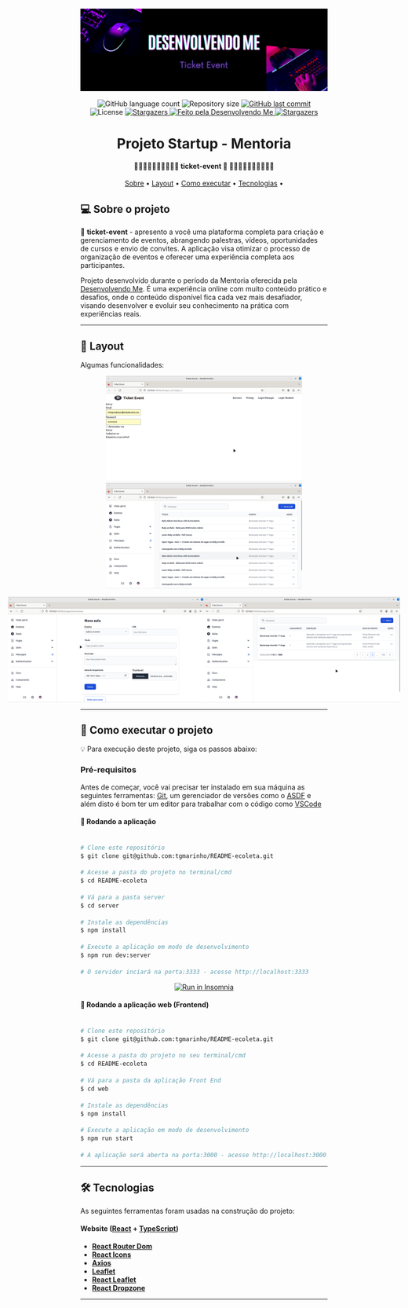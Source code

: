 <p align="center">
  <img src="https://github.com/AngeloSouza1/tmp/blob/d7aa6100647d8efa60e14796562d17951a53d0bc/Ticket%20Event%20(1).png" alt="Ticket Event (1)">
</p>

<p align="center">
  <img alt="GitHub language count" src="https://img.shields.io/github/languages/count/desenvolvendo-me/ticket-event?color=%2304D361">

  <img alt="Repository size" src="https://img.shields.io/github/repo-size/desenvolvendo-me/ticket-event">

  
  <a href="https://github.com/desenvolvendo-me/ticket-event/commits/main">
    <img alt="GitHub last commit" src="https://img.shields.io/github/last-commit/desenvolvendo-me/ticket-event">
  </a>
    
   <img alt="License" src="https://img.shields.io/badge/license-MIT-brightgreen">
   <a href="https://github.com/desenvolvendo-me/ticket-event/stargazers">
    <img alt="Stargazers" src="https://img.shields.io/github/stars/desenvolvendo-me/ticket-event?style=social">
  </a>

  <a href="https://www.youtube.com/channel/UCp98bXHSc01w8fBfkkgHB1Q">
    <img alt="Feito pela Desenvolvendo Me" src="https://img.shields.io/badge/feito%20por-Desenvolvendo Me-%237519C1">
  </a>
  
  <a href="https://instagram.com/desenvolvendomecanal?igshid=YmMyMTA2M2Y=/">
    <img alt="Stargazers" src="https://img.shields.io/badge/Instagram-Desenvolvendo Me-%237159c1?style=flat&logo=ghost">
    </a>
  
 
</p>
<h1 align="center">
      Projeto Startup - Mentoria
</h1>

<h4 align="center"> 
	🎫🎫🎫🎫🎫🎫🎫🎫🎫🎫 ticket-event 🚀 🎫🎫🎫🎫🎫🎫🎫🎫🎫🎫
</h4>

<p align="center">
 <a href="#-sobre-o-projeto">Sobre</a> •
 <a href="#-layout">Layout</a> • 
 <a href="#-como-executar-o-projeto">Como executar</a> • 
 <a href="#-tecnologias">Tecnologias</a> • 
</p>


## 💻 Sobre o projeto

🎫 **ticket-event** - apresento a você uma plataforma completa para criação e gerenciamento de eventos, abrangendo palestras, vídeos, oportunidades de cursos e envio de convites. A aplicação visa otimizar o processo de organização de eventos e oferecer uma experiência completa aos participantes.

Projeto desenvolvido durante o período da Mentoria oferecida pela [Desenvolvendo Me](https://instagram.com/desenvolvendomecanal?igshid=YmMyMTA2M2Y=/). É uma experiência online com muito conteúdo prático e  desafios, onde o conteúdo  disponível fica cada vez mais desafiador, visando desenvolver e evoluir seu conhecimento na prática com experiências reais.

---

## 🎨 Layout

Algumas funcionalidades:

<p align="center">
  <img alt="NextLevelWeek" title="#NextLevelWeek" src="https://github.com/AngeloSouza1/tmp/blob/main/tela1.png" width="400px">
  <img alt="NextLevelWeek" title="#NextLevelWeek" src="https://github.com/AngeloSouza1/tmp/blob/main/tela2.png" width="400px">
</p>


<p align="center" style="display: flex; align-items: flex-start; justify-content: center;">
  <img alt="NextLevelWeek" title="#NextLevelWeek" src="https://github.com/AngeloSouza1/tmp/blob/main/tela3.png" width="400px">
  <img alt="NextLevelWeek" title="#NextLevelWeek" src="https://github.com/AngeloSouza1/tmp/blob/main/tela4.png" width="400px">
</p>

---

## 🚀 Como executar o projeto

💡 Para execução deste projeto, siga os passos abaixo:

### Pré-requisitos

Antes de começar, você vai precisar ter instalado em sua máquina as seguintes ferramentas:
[Git](https://git-scm.com), um gerenciador de versões como o [ASDF](https://asdf-vm.com) e além disto é bom ter um editor para trabalhar com o código como [VSCode](https://code.visualstudio.com/)

#### 🎲 Rodando a aplicação

```bash

# Clone este repositório
$ git clone git@github.com:tgmarinho/README-ecoleta.git

# Acesse a pasta do projeto no terminal/cmd
$ cd README-ecoleta

# Vá para a pasta server
$ cd server

# Instale as dependências
$ npm install

# Execute a aplicação em modo de desenvolvimento
$ npm run dev:server

# O servidor inciará na porta:3333 - acesse http://localhost:3333 

```
<p align="center">
  <a href="https://github.com/tgmarinho/README-ecoleta/blob/master/Insomnia_API_Ecoletajson.json" target="_blank"><img src="https://insomnia.rest/images/run.svg" alt="Run in Insomnia"></a>
</p>


#### 🧭 Rodando a aplicação web (Frontend)

```bash

# Clone este repositório
$ git clone git@github.com:tgmarinho/README-ecoleta.git

# Acesse a pasta do projeto no seu terminal/cmd
$ cd README-ecoleta

# Vá para a pasta da aplicação Front End
$ cd web

# Instale as dependências
$ npm install

# Execute a aplicação em modo de desenvolvimento
$ npm run start

# A aplicação será aberta na porta:3000 - acesse http://localhost:3000

```

---

## 🛠 Tecnologias

As seguintes ferramentas foram usadas na construção do projeto:

#### **Website**  ([React](https://reactjs.org/)  +  [TypeScript](https://www.typescriptlang.org/))

-   **[React Router Dom](https://github.com/ReactTraining/react-router/tree/master/packages/react-router-dom)**
-   **[React Icons](https://react-icons.github.io/react-icons/)**
-   **[Axios](https://github.com/axios/axios)**
-   **[Leaflet](https://react-leaflet.js.org/en/)**
-   **[React Leaflet](https://react-leaflet.js.org/)**
-   **[React Dropzone](https://github.com/react-dropzone/react-dropzone)**


---








